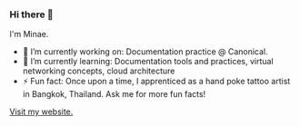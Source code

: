 ### Hi there 👋

I'm Minae. 
- 🔭 I’m currently working on: Documentation practice @ Canonical.
- 🌱 I’m currently learning: Documentation tools and practices, virtual networking concepts, cloud architecture
- ⚡ Fun fact: Once upon a time, I apprenticed as a hand poke tattoo artist in Bangkok, Thailand. Ask me for more fun facts!

[Visit my website.](https://minaelee.com)
